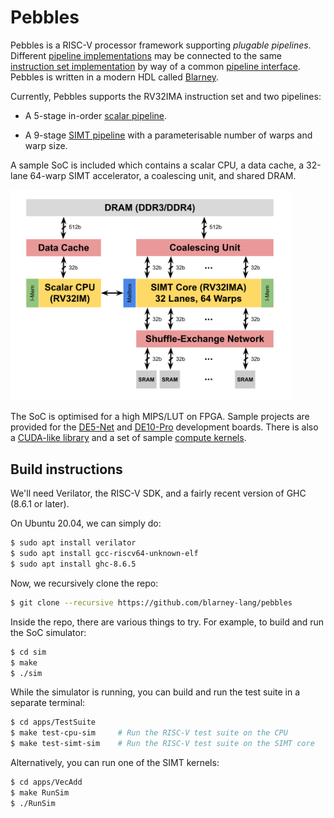 # Pebbles

Pebbles is a RISC-V processor framework supporting *plugable
pipelines*.  Different [pipeline
implementations](src/Pebbles/Pipeline) may be connected to the same
[instruction set implementation](src/Pebbles/Instructions) by way of a
common [pipeline interface](src/Pebbles/Pipeline/Interface.hs).
Pebbles is written in a modern HDL called
[Blarney](https://github.com/blarney-lang/blarney).

Currently, Pebbles supports the RV32IMA instruction set and two
pipelines:

  * A 5-stage in-order [scalar pipeline](src/Pebbles/Pipeline/Scalar.hs).

  * A 9-stage [SIMT pipeline](src/Pebbles/Pipeline/SIMT.hs)
    with a parameterisable number of warps and warp size.

A sample SoC is included which contains a scalar CPU, a data cache, a
32-lane 64-warp SIMT accelerator, a coalescing unit, and shared DRAM.

<img src="doc/SoC.svg" width="450">

The SoC is optimised for a high MIPS/LUT on FPGA.  Sample projects are
provided for the [DE5-Net](http://de5-net.terasic.com) and
[DE10-Pro](http://de10-pro.terasic.com) development boards.  There is
also a [CUDA-like library](inc/nocl.h) and a set of sample [compute
kernels](apps/).

## Build instructions

We'll need Verilator, the RISC-V SDK, and a fairly recent version
of GHC (8.6.1 or later).

On Ubuntu 20.04, we can simply do:

```sh
$ sudo apt install verilator
$ sudo apt install gcc-riscv64-unknown-elf
$ sudo apt install ghc-8.6.5
```

Now, we recursively clone the repo:

```sh
$ git clone --recursive https://github.com/blarney-lang/pebbles
```

Inside the repo, there are various things to try.  For example, to
build and run the SoC simulator:

```sh
$ cd sim
$ make
$ ./sim
```

While the simulator is running, you can build and run the test suite
in a separate terminal:

```sh
$ cd apps/TestSuite
$ make test-cpu-sim     # Run the RISC-V test suite on the CPU
$ make test-simt-sim    # Run the RISC-V test suite on the SIMT core
```

Alternatively, you can run one of the SIMT kernels:

```sh
$ cd apps/VecAdd
$ make RunSim
$ ./RunSim
```

